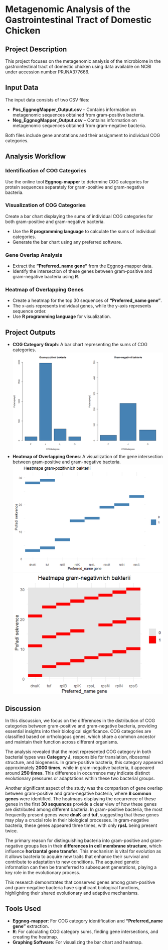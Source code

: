 # Metagenomic Analysis of the Gastrointestinal Tract of Domestic Chicken

## Project Description

This project focuses on the metagenomic analysis of the microbiome in the gastrointestinal tract of domestic chicken using data available on NCBI under accession number PRJNA377666.

## Input Data

The input data consists of two CSV files:

- **Pos_EggnogMapper_Output.csv** – Contains information on metagenomic sequences obtained from gram-positive bacteria.
- **Neg_EggnogMapper_Output.csv** – Contains information on metagenomic sequences obtained from gram-negative bacteria.

Both files include gene annotations and their assignment to individual COG categories.

## Analysis Workflow

### Identification of COG Categories

Use the online tool **Eggnog-mapper** to determine COG categories for protein sequences separately for gram-positive and gram-negative bacteria.

### Visualization of COG Categories

Create a bar chart displaying the sums of individual COG categories for both gram-positive and gram-negative bacteria.

- Use the **R programming language** to calculate the sums of individual categories.
- Generate the bar chart using any preferred software.

### Gene Overlap Analysis

- Extract the **“Preferred_name gene”** from the Eggnog-mapper data.
- Identify the intersection of these genes between gram-positive and gram-negative bacteria using **R**.

### Heatmap of Overlapping Genes

- Create a heatmap for the top 30 sequences of **“Preferred_name gene”**.
- The x-axis represents individual genes, while the y-axis represents sequence order.
- Use **R programming language** for visualization.

## Project Outputs

- **COG Category Graph**: A bar chart representing the sums of COG categories.
  ![Cog Category](images/COG_category.png)
- **Heatmap of Overlapping Genes**: A visualization of the gene intersection between gram-positive and gram-negative bacteria.
  ![Heatmap](images/heat_map_GP.png)
  ![Heatmap](images/heat_map_GN.jpeg)


## Discussion

In this discussion, we focus on the differences in the distribution of COG categories between gram-positive and gram-negative bacteria, providing essential insights into their biological significance. COG categories are classified based on orthologous genes, which share a common ancestor and maintain their function across different organisms.

The analysis revealed that the most represented COG category in both bacterial types was **Category J**, responsible for translation, ribosomal structure, and biogenesis. In gram-positive bacteria, this category appeared approximately **2000 times**, while in gram-negative bacteria, it appeared around **250 times**. This difference in occurrence may indicate distinct evolutionary pressures or adaptations within these two bacterial groups.

Another significant aspect of the study was the comparison of gene overlap between gram-positive and gram-negative bacteria, where **8 common genes** were identified. The heatmaps displaying the occurrence of these genes in the first **30 sequences** provide a clear view of how these genes are distributed among different bacteria. In gram-positive bacteria, the most frequently present genes were **dnaK** and **tuf**, suggesting that these genes may play a crucial role in their biological processes. In gram-negative bacteria, these genes appeared three times, with only **rpsL** being present twice.

The primary reason for distinguishing bacteria into gram-positive and gram-negative groups lies in their **differences in cell membrane structure**, which influence **horizontal gene transfer**. This mechanism is vital for evolution as it allows bacteria to acquire new traits that enhance their survival and contribute to adaptation to new conditions. The acquired genetic information can then be transferred to subsequent generations, playing a key role in the evolutionary process.

This research demonstrates that conserved genes among gram-positive and gram-negative bacteria have significant biological functions, highlighting their shared evolutionary and adaptive mechanisms.

  

## Tools Used

- **Eggnog-mapper**: For COG category identification and **“Preferred_name gene”** extraction.
- **R**: For calculating COG category sums, finding gene intersections, and creating the heatmap.
- **Graphing Software**: For visualizing the bar chart and heatmap.
